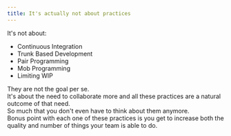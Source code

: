 ```yaml
---
title: It's actually not about practices
---
```


It's not about:
- Continuous Integration
- Trunk Based Development
- Pair Programming
- Mob Programming
- Limiting WIP

They are not the goal per se.  
It's about the need to collaborate more and all these practices are a natural outcome of that need.  
So much that you don't even have to think about them anymore.  
Bonus point with each one of these practices is you get to increase both the quality and number of things your team is able to do.

